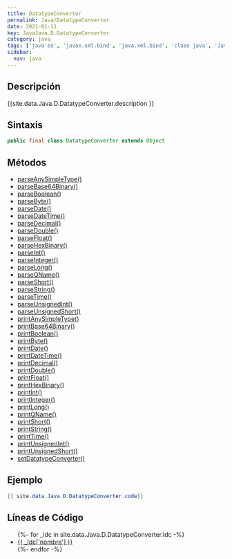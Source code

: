 ```yaml
---
title: DatatypeConverter
permalink: Java/DatatypeConverter
date: 2021-01-11
key: JavaJava.D.DatatypeConverter
category: java
tags: ['java se', 'javax.xml.bind', 'java.xml.bind', 'clase java', 'Java 1.6', 'JAXB Java 1.0']
sidebar: 
  nav: java
---
```


## Descripción
{{site.data.Java.D.DatatypeConverter.description }}

## Sintaxis
~~~java
public final class DatatypeConverter extends Object
~~~

## Métodos
* [parseAnySimpleType()](/Java/DatatypeConverter/parseAnySimpleType)
* [parseBase64Binary()](/Java/DatatypeConverter/parseBase64Binary)
* [parseBoolean()](/Java/DatatypeConverter/parseBoolean)
* [parseByte()](/Java/DatatypeConverter/parseByte)
* [parseDate()](/Java/DatatypeConverter/parseDate)
* [parseDateTime()](/Java/DatatypeConverter/parseDateTime)
* [parseDecimal()](/Java/DatatypeConverter/parseDecimal)
* [parseDouble()](/Java/DatatypeConverter/parseDouble)
* [parseFloat()](/Java/DatatypeConverter/parseFloat)
* [parseHexBinary()](/Java/DatatypeConverter/parseHexBinary)
* [parseInt()](/Java/DatatypeConverter/parseInt)
* [parseInteger()](/Java/DatatypeConverter/parseInteger)
* [parseLong()](/Java/DatatypeConverter/parseLong)
* [parseQName()](/Java/DatatypeConverter/parseQName)
* [parseShort()](/Java/DatatypeConverter/parseShort)
* [parseString()](/Java/DatatypeConverter/parseString)
* [parseTime()](/Java/DatatypeConverter/parseTime)
* [parseUnsignedInt()](/Java/DatatypeConverter/parseUnsignedInt)
* [parseUnsignedShort()](/Java/DatatypeConverter/parseUnsignedShort)
* [printAnySimpleType()](/Java/DatatypeConverter/printAnySimpleType)
* [printBase64Binary()](/Java/DatatypeConverter/printBase64Binary)
* [printBoolean()](/Java/DatatypeConverter/printBoolean)
* [printByte()](/Java/DatatypeConverter/printByte)
* [printDate()](/Java/DatatypeConverter/printDate)
* [printDateTime()](/Java/DatatypeConverter/printDateTime)
* [printDecimal()](/Java/DatatypeConverter/printDecimal)
* [printDouble()](/Java/DatatypeConverter/printDouble)
* [printFloat()](/Java/DatatypeConverter/printFloat)
* [printHexBinary()](/Java/DatatypeConverter/printHexBinary)
* [printInt()](/Java/DatatypeConverter/printInt)
* [printInteger()](/Java/DatatypeConverter/printInteger)
* [printLong()](/Java/DatatypeConverter/printLong)
* [printQName()](/Java/DatatypeConverter/printQName)
* [printShort()](/Java/DatatypeConverter/printShort)
* [printString()](/Java/DatatypeConverter/printString)
* [printTime()](/Java/DatatypeConverter/printTime)
* [printUnsignedInt()](/Java/DatatypeConverter/printUnsignedInt)
* [printUnsignedShort()](/Java/DatatypeConverter/printUnsignedShort)
* [setDatatypeConverter()](/Java/DatatypeConverter/setDatatypeConverter)

## Ejemplo
~~~java
{{ site.data.Java.D.DatatypeConverter.code}}
~~~

## Líneas de Código
<ul>
{%- for _ldc in site.data.Java.D.DatatypeConverter.ldc -%}
   <li>
       <a href="{{_ldc['url'] }}">{{ _ldc['nombre'] }}</a>
   </li>
{%- endfor -%}
</ul>
